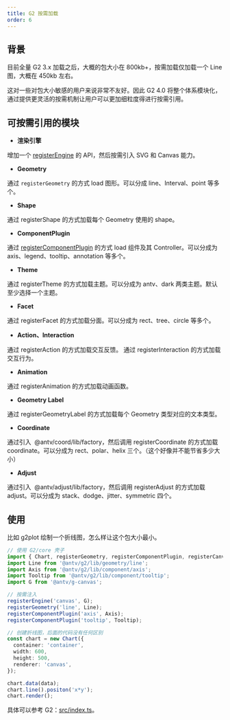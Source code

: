 ```yaml
---
title: G2 按需加载
order: 6
---
```


## 背景

目前全量 G2 3.x 加载之后，大概的包大小在 800kb+，按需加载仅加载一个 Line 图，大概在 450kb 左右。

这对一些对包大小敏感的用户来说非常不友好。因此 G2 4.0 将整个体系模块化，通过提供更灵活的按需机制让用户可以更加细粒度得进行按需引用。

## 可按需引用的模块

- **渲染引擎**

增加一个 [registerEngine](https://www.yuque.com/antv/g2-docs/mquk09) 的 API，然后按需引入 SVG 和 Canvas 能力。

- **Geometry**

通过 `registerGeometry` 的方式 load 图形。可以分成 line、Interval、point 等多个。

- **Shape**

通过 registerShape 的方式加载每个 Geometry 使用的 shape。

- **ComponentPlugin**

通过 [registerComponentPlugin](https://www.yuque.com/antv/g2-docs/qw7hzb) 的方式 load 组件及其 Controller。可以分成为 axis、legend、tooltip、annotation 等多个。

- **Theme**

通过 registerTheme 的方式加载主题。可以分成为 antv、dark 两类主题。默认至少选择一个主题。

- **Facet**

通过 registerFacet 的方式加载分面。可以分成为 rect、tree、circle 等多个。

- **Action、Interaction**

通过 registerAction 的方式加载交互反馈。 通过 registerInteraction 的方式加载交互行为。

- **Animation**

通过 registerAnimation 的方式加载动画函数。

- **Geometry Label**

通过 registerGeometryLabel 的方式加载每个 Geometry 类型对应的文本类型。

- **Coordinate**

通过引入  @antv/coord/lib/factory，然后调用 registerCoordinate 的方式加载 coordinate。可以分成为 rect、polar、helix 三个。（这个好像并不能节省多少大小）

- **Adjust**

通过引入  @antv/adjust/lib/factory，然后调用 registerAdjust 的方式加载 adjust。可以分成为 stack、dodge、jitter、symmetric 四个。

## 使用

比如 g2plot 绘制一个折线图，怎么样让这个包大小最小。

```typescript
// 使用 G2/core 壳子
import { Chart, registerGeometry, registerComponentPlugin, registerCanvas } from '@antv/g2/lib/core';
import Line from '@antv/g2/lib/geometry/line';
import Axis from '@antv/g2/lib/component/axis';
import Tooltip from '@antv/g2/lib/component/tooltip';
import G from '@antv/g-canvas';

// 按需注入
registerEngine('canvas', G);
registerGeometry('line', Line);
registerComponentPlugin('axis', Axis);
registerComponentPlugin('tooltip', Tooltip);

// 创建折线图，后面的代码没有任何区别
const chart = new Chart({
  container: 'container',
  width: 600,
  height: 500,
  renderer: 'canvas',
});

chart.data(data);
chart.line().positon('x*y');
chart.render();
```

具体可以参考 G2：[src/index.ts](https://github.com/antvis/G2/blob/master/src/index.ts)。
